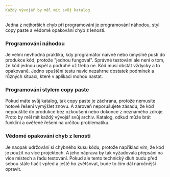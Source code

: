 ```yaml
---
Každý vývojář by měl mít svůj katalog
---
```


Jedna z nejhorších chyb při programování je programování náhodou, styl copy paste a vědomé opakování chyb z lenosti.
### Programování náhodou
Je velmi nevhodná praktika, kdy programátor naivně nebo úmyslně pustí do produkce kód, protože "jednou fungoval". Správné testování ale není o tom, že kód jednou uspěl a podruhé už třeba ne. Kód musí obstát vždycky a to opakovaně. Jedno spuštění testu navíc nezahrne dostatek podmínek a různých situací, které v aplikaci mohou nastat.
### Programování stylem copy paste
Pokud máte svůj katalog, tak copy paste je záchrana, protože nemusíte hotové řešení vymýšlet znovu. A zároveň neporušujete zásadu, že kód nepouštíte do produkce bez ozkoušení nebo dokonce z neznámého zdroje. Proto by měl mít každý vývojář svůj archiv. Katalog, odkud může brát funkční a ověřené řešení na určitou problematiku.
### Vědomé opakování chyb z lenosti
Je naopak udržování si chybného kusu kódu, protože například vím, že kód je použit na více projektech. A jeho náprava by tak vyžadovala přepsání na více místech a řadu testování. Pokud ale tento technický dluh budu před sebou stále tlačit vpřed a ještě ho zvětšovat, bude to čím dál náročnější opravit.
